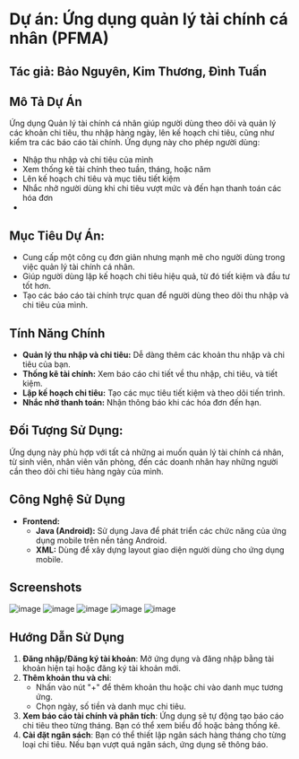 # Dự án: Ứng dụng quản lý tài chính cá nhân (PFMA)
## Tác giả: Bảo Nguyên, Kim Thương, Đình Tuấn 

## Mô Tả Dự Án
Ứng dụng Quản lý tài chính cá nhân giúp người dùng theo dõi và quản lý các khoản chi tiêu, thu nhập hàng ngày, lên kế hoạch chi tiêu, cũng như kiểm tra các báo cáo tài chính. Ứng dụng này cho phép người dùng:
- Nhập thu nhập và chi tiêu của mình
- Xem thống kê tài chính theo tuần, tháng, hoặc năm
- Lên kế hoạch chi tiêu và mục tiêu tiết kiệm
- Nhắc nhở người dùng khi chi tiêu vượt mức và đến hạn thanh toán các hóa đơn
- 
## Mục Tiêu Dự Án:
- Cung cấp một công cụ đơn giản nhưng mạnh mẽ cho người dùng trong việc quản lý tài chính cá nhân.
- Giúp người dùng lập kế hoạch chi tiêu hiệu quả, từ đó tiết kiệm và đầu tư tốt hơn.
- Tạo các báo cáo tài chính trực quan để người dùng theo dõi thu nhập và chi tiêu của mình.

## Tính Năng Chính
- **Quản lý thu nhập và chi tiêu:** Dễ dàng thêm các khoản thu nhập và chi tiêu của bạn.
- **Thống kê tài chính:** Xem báo cáo chi tiết về thu nhập, chi tiêu, và tiết kiệm.
- **Lập kế hoạch chi tiêu:** Tạo các mục tiêu tiết kiệm và theo dõi tiến trình.
- **Nhắc nhở thanh toán:** Nhận thông báo khi các hóa đơn đến hạn.

## Đối Tượng Sử Dụng:
Ứng dụng này phù hợp với tất cả những ai muốn quản lý tài chính cá nhân, từ sinh viên, nhân viên văn phòng, đến các doanh nhân hay những người cần theo dõi chi tiêu hàng ngày của mình.

## Công Nghệ Sử Dụng
- **Frontend:**
  - **Java (Android):** Sử dụng Java để phát triển các chức năng của ứng dụng mobile trên nền tảng Android.
  - **XML:** Dùng để xây dựng layout giao diện người dùng cho ứng dụng mobile.

## Screenshots
![image](https://github.com/user-attachments/assets/b81337a6-eaa6-4a75-8dc9-0fd695fd26ac) ![image](https://github.com/user-attachments/assets/1dbd0675-338d-4e99-9196-abfa5018240a) ![image](https://github.com/user-attachments/assets/36a4f67c-7825-43d9-9f7b-3df013ce4ece) ![image](https://github.com/user-attachments/assets/a6eccc3e-db7a-4516-b40b-35d997b6306f) ![image](https://github.com/user-attachments/assets/7d462c21-7780-46fb-9fee-1b9538b4e4fe)

## Hướng Dẫn Sử Dụng
1. **Đăng nhập/Đăng ký tài khoản**:
   Mở ứng dụng và đăng nhập bằng tài khoản hiện tại hoặc đăng ký tài khoản mới.
2. **Thêm khoản thu và chi**:
   - Nhấn vào nút "+" để thêm khoản thu hoặc chi vào danh mục tương ứng.
   - Chọn ngày, số tiền và danh mục chi tiêu.
3. **Xem báo cáo tài chính và phân tích**:
   Ứng dụng sẽ tự động tạo báo cáo chi tiêu theo từng tháng. Bạn có thể xem biểu đồ hoặc bảng thống kê.
4. **Cài đặt ngân sách**:
   Bạn có thể thiết lập ngân sách hàng tháng cho từng loại chi tiêu. Nếu bạn vượt quá ngân sách, ứng dụng sẽ thông báo.





 




